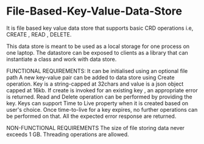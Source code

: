 # File-Based-Key-Value-Data-Store
It is  file based key value data store that supports basic CRD operations i.e, CREATE , READ , DELETE.

This data store is meant to be used as a local storage for one process on one laptop. The datastore can be exposed to clients as a library that can instantiate a class and work with data store.

FUNCTIONAL REQUIREMENTS:
It can be initialised using an optional file path A new key-value pair can be added to data store using Create operation. Key is a string-capped at 32chars and value is a json object capped at 16kb.
If create is invoked for an existing key , an appropriate error is returned.
Read and Delete operation can be performed by providing the key.
Keys can support Time to Live property when it is created based on user's choice. Once time-to-live for a key expires, no further operations can be performed on that.
All the expected error response are returned.

NON-FUNCTIONAL REQUIREMENTS
The size of file storing data never exceeds 1 GB.
Threading operations are allowed.
